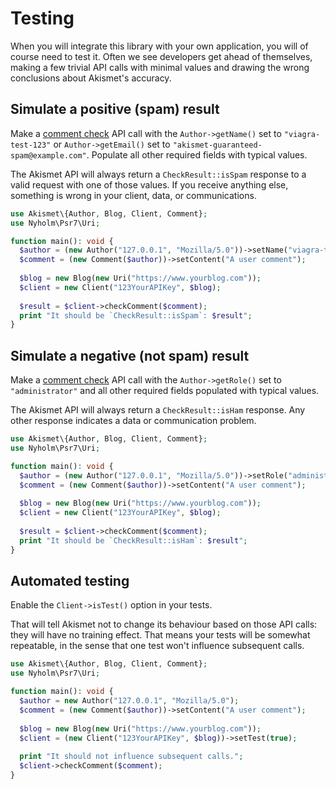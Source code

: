 # Testing
When you will integrate this library with your own application, you will of course need to test it. Often we see developers get ahead of themselves, making a few trivial API calls with minimal values and drawing the wrong conclusions about Akismet's accuracy.

## Simulate a positive (spam) result
Make a [comment check](features/comment_check.md) API call with the `Author->getName()` set to `"viagra-test-123"` or `Author->getEmail()` set to <code>&quot;akismet-guaranteed-spam&commat;example.com&quot;</code>. Populate all other required fields with typical values.

The Akismet API will always return a `CheckResult::isSpam` response to a valid request with one of those values. If you receive anything else, something is wrong in your client, data, or communications.

```php
use Akismet\{Author, Blog, Client, Comment};
use Nyholm\Psr7\Uri;

function main(): void {
  $author = (new Author("127.0.0.1", "Mozilla/5.0"))->setName("viagra-test-123");
  $comment = (new Comment($author))->setContent("A user comment");
    
  $blog = new Blog(new Uri("https://www.yourblog.com"));
  $client = new Client("123YourAPIKey", $blog);
    
  $result = $client->checkComment($comment);
  print "It should be `CheckResult::isSpam`: $result";
}
```

## Simulate a negative (not spam) result
Make a [comment check](features/comment_check.md) API call with the `Author->getRole()` set to `"administrator"` and all other required fields populated with typical values.

The Akismet API will always return a `CheckResult::isHam` response. Any other response indicates a data or communication problem.

```php
use Akismet\{Author, Blog, Client, Comment};
use Nyholm\Psr7\Uri;

function main(): void {
  $author = (new Author("127.0.0.1", "Mozilla/5.0"))->setRole("administrator");
  $comment = (new Comment($author))->setContent("A user comment");
    
  $blog = new Blog(new Uri("https://www.yourblog.com"));
  $client = new Client("123YourAPIKey", $blog);
    
  $result = $client->checkComment($comment);
  print "It should be `CheckResult::isHam`: $result";
}
```

## Automated testing
Enable the `Client->isTest()` option in your tests.

That will tell Akismet not to change its behaviour based on those API calls: they will have no training effect. That means your tests will be somewhat repeatable, in the sense that one test won't influence subsequent calls.

```php
use Akismet\{Author, Blog, Client, Comment};
use Nyholm\Psr7\Uri;

function main(): void {
  $author = new Author("127.0.0.1", "Mozilla/5.0");
  $comment = (new Comment($author))->setContent("A user comment");
    
  $blog = new Blog(new Uri("https://www.yourblog.com"));
  $client = (new Client("123YourAPIKey", $blog))->setTest(true);
    
  print "It should not influence subsequent calls.";
  $client->checkComment($comment);
}
```

